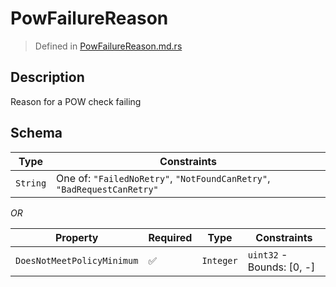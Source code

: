 # PowFailureReason
> Defined in [PowFailureReason.md.rs](../pow/../../interface/src/interface/pow)

## Description
Reason for a POW check failing

## Schema

| Type | Constraints |
| --- | --- |
| `String` | One of: `"FailedNoRetry"`, `"NotFoundCanRetry"`, `"BadRequestCanRetry"` |

*OR*

| Property | Required | Type | Constraints |
| --- | --- | --- | --- |
| `DoesNotMeetPolicyMinimum` | ✅ | `Integer` | `uint32` - Bounds: [0, -] | 


